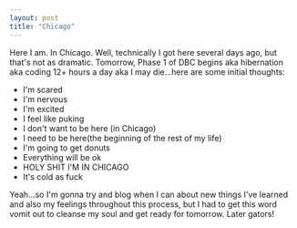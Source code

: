 ```yaml
---
layout: post
title: "Chicago"
---
```


Here I am.  In Chicago.  Well, technically I got here several days ago, but that's not as dramatic.  Tomorrow, Phase 1 of DBC begins aka hibernation aka coding 12+ hours a day aka I may die...here are some initial thoughts:

  * I'm scared
  * I'm nervous
  * I'm excited
  * I feel like puking
  *  I don't want to be here (in Chicago)
  * I need to be here(the beginning of the rest of my life)
  * I'm going to get donuts
  * Everything will be ok
  * HOLY SHIT I'M IN CHICAGO
  * It's cold as fuck

Yeah...so I'm gonna try and blog when I can about new things I've learned and also my feelings throughout this process, but I had to get this word vomit out to cleanse my soul and get ready for tomorrow.  Later gators!